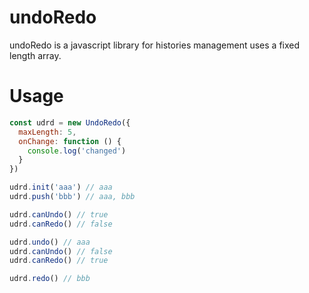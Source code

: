 # undoRedo
undoRedo is a javascript library for histories management uses a fixed length array.

# Usage

```javascript
const udrd = new UndoRedo({
  maxLength: 5,
  onChange: function () {
    console.log('changed')
  }
})

udrd.init('aaa') // aaa
udrd.push('bbb') // aaa, bbb

udrd.canUndo() // true
udrd.canRedo() // false

udrd.undo() // aaa
udrd.canUndo() // false
udrd.canRedo() // true

udrd.redo() // bbb

```